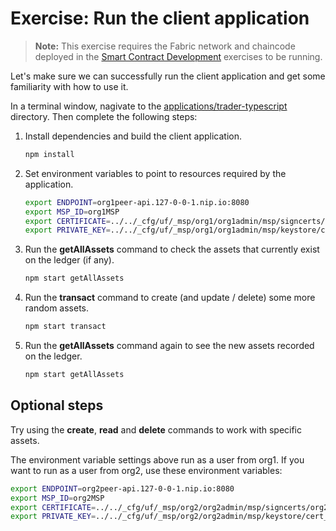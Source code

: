 # Exercise: Run the client application

> **Note:** This exercise requires the Fabric network and chaincode deployed in the [Smart Contract Development](../SmartContractDev/) exercises to be running.

Let's make sure we can successfully run the client application and get some familiarity with how to use it.

In a terminal window, nagivate to the [applications/trader-typescript](../../applications/trader-typescript/) directory. Then complete the following steps:

1. Install dependencies and build the client application.
    ```bash
    npm install
    ```

1. Set environment variables to point to resources required by the application.
    ```bash
    export ENDPOINT=org1peer-api.127-0-0-1.nip.io:8080
    export MSP_ID=org1MSP
    export CERTIFICATE=../../_cfg/uf/_msp/org1/org1admin/msp/signcerts/org1admin.pem
    export PRIVATE_KEY=../../_cfg/uf/_msp/org1/org1admin/msp/keystore/cert_sk
    ```

1. Run the **getAllAssets** command to check the assets that currently exist on the ledger (if any).
    ```bash
    npm start getAllAssets
    ```

1. Run the **transact** command to create (and update / delete) some more random assets.
    ```bash
    npm start transact
    ```

1. Run the **getAllAssets** command again to see the new assets recorded on the ledger.
    ```bash
    npm start getAllAssets
    ```

## Optional steps

Try using the **create**, **read** and **delete** commands to work with specific assets.

The environment variable settings above run as a user from org1. If you want to run as a user from org2, use these environment variables:

```bash
export ENDPOINT=org2peer-api.127-0-0-1.nip.io:8080
export MSP_ID=org2MSP
export CERTIFICATE=../../_cfg/uf/_msp/org2/org2admin/msp/signcerts/org2admin.pem
export PRIVATE_KEY=../../_cfg/uf/_msp/org2/org2admin/msp/keystore/cert_sk
```
